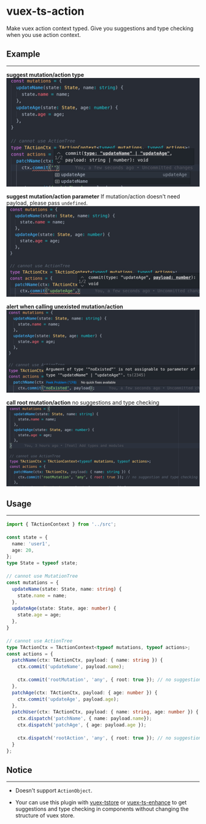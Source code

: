 # vuex-ts-action

Make vuex action context typed.
Give you suggestions and type checking when you use action context.

## Example
---
**suggest mutation/action type**
![](assets/m1.jpg)

**suggest mutation/action parameter**
If mutation/action doesn't need payload, please pass `undefined`.
![](assets/m2.jpg)

**alert when calling unexisted mutation/action**
![](assets/m3.jpg)

**call root mutation/action**
no suggestions and type checking
![](assets/m4.jpg)

## Usage
---
```ts
import { TActionContext } from '../src';

const state = {
  name: 'user1',
  age: 20,
};
type State = typeof state;

// cannot use MutationTree
const mutations = {
  updateName(state: State, name: string) {
    state.name = name;
  },
  updateAge(state: State, age: number) {
    state.age = age;
  },
}

// cannot use ActionTree
type TActionCtx = TActionContext<typeof mutations, typeof actions>;
const actions = {
  patchName(ctx: TActionCtx, payload: { name: string }) {
    ctx.commit('updateName', payload.name);

    ctx.commit('rootMutation', 'any', { root: true }); // no suggestion and type checking
  },
  patchAge(ctx: TActionCtx, payload: { age: number }) {
    ctx.commit('updateAge', payload.age);
  },
  patchUser(ctx: TActionCtx, payload: { name: string, age: number }) {
    ctx.dispatch('patchName', { name: payload.name});
    ctx.dispatch('patchAge', { age: payload.age });

    ctx.dispatch('rootAction', 'any', { root: true }); // no suggestion and type checking
  }
};
```

## Notice
---
- Doesn't support `ActionObject`.

- Your can use this plugin with [vuex-tstore](https://github.com/stevethedev/vuex-tstore) or [vuex-ts-enhance](https://github.com/zWingz/vuex-ts-enhance) to get suggestions and type checking in components without changing the structure of vuex store.
